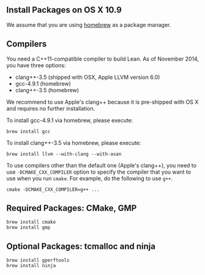 Install Packages on OS X 10.9
-----------------------------
We assume that you are using [homebrew][homebrew] as a package manager.

[homebrew]: http://brew.sh

Compilers
---------

You need a C++11-compatible compiler to build Lean. As of November
2014, you have three options:

 - clang++-3.5 (shipped with OSX, Apple LLVM version 6.0)
 - gcc-4.9.1 (homebrew)
 - clang++-3.5 (homebrew)

We recommend to use Apple's clang++ because it is pre-shipped with OS
X and requires no further installation.

To install gcc-4.9.1 via homebrew, please execute:

    brew install gcc

To install clang++-3.5 via homebrew, please execute:

    brew install llvm --with-clang --with-asan

To use compilers other than the default one (Apple's clang++), you
need to use `-DCMAKE_CXX_COMPILER` option to specify the compiler
that you want to use when you run `cmake`. For example, do the
following to use `g++`.

    cmake -DCMAKE_CXX_COMPILER=g++ ...


Required Packages: CMake, GMP
---------------------

    brew install cmake
    brew install gmp


Optional Packages: tcmalloc and ninja
-------------------------------------

    brew install gperftools
    brew install ninja
